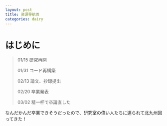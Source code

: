 ```yaml
---
layout: post
title: 资源导航页
categories: dairy
---
```

# はじめに


> 01/15 研究再開
> 
> 01/31 コード再構築
> 
> 02/13 論文、抄録提出
> 
> 02/20 卒業発表
> 
> 03/02 精一杯で卒論直した

なんだかんだ卒業できそうだったので、研究室の偉い人たちに連られて北九州回ってきた！




